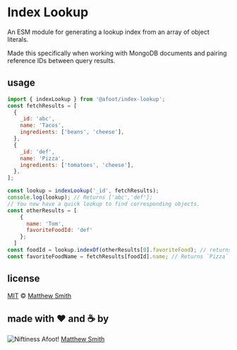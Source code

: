 # Index Lookup

An ESM module for generating a lookup index from an array of object literals.

Made this specifically when working with MongoDB documents and pairing reference IDs between query results.

## usage

```js
import { indexLookup } from '@afoot/index-lookup';
const fetchResults = [
  {
    _id: 'abc',
    name: 'Tacos',
    ingredients: ['beans', 'cheese'],
  },
  {
    _id: 'def',
    name: 'Pizza',
    ingredients: ['tomatoes', 'cheese'],
  },
];

const lookup = indexLookup('_id', fetchResults);
console.log(lookup); // Returns ['abc','def'];
// You now have a quick lookup to find corresponding objects.
const otherResults = [
    {
      name: 'Tom',
      favoriteFoodId: 'def'
    };
  ]
const foodId = lookup.indexOf(otherResults[0].favoriteFood); // returns 1
const favoriteFoodName = fetchResults[foodId].name; // Returns `Pizza`
```

## license

[MIT](./LICENSE) © [Matthew Smith](http://www.niftinessafoot.com)

## made with ❤️ and ☕️ by

![Niftiness Afoot!](https://gist.githubusercontent.com/niftinessafoot/2dba588395cb557293d5f09aebcd2ab0/raw/770293c76bead4f0986ff959f3ea8880017d92c0/bot.svg?sanitize=true) [Matthew Smith](https://github.com/niftinessafoot)
